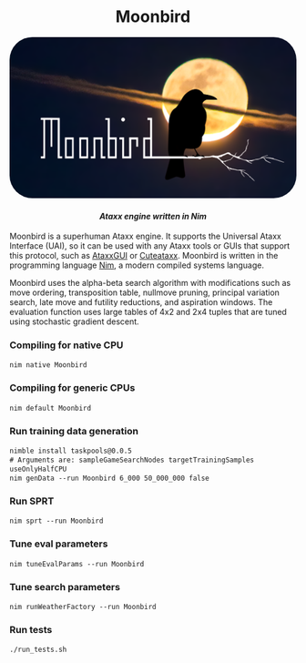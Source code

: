 <div align="center">
<p><h1>Moonbird</h1>
<img src="./res/logo.png" style="border-radius: 40px;">
<i><h4>Ataxx engine written in Nim</h4></i>
</h1>
</div>

Moonbird is a superhuman Ataxx engine. It supports the Universal Ataxx Interface (UAI), so it can be used with any Ataxx tools or GUIs that support this protocol, such as [AtaxxGUI](https://github.com/tsoj/AtaxxGUI) or [Cuteataxx](https://github.com/kz04px/cuteataxx). Moonbird is written in the programming language [Nim](https://nim-lang.org/), a modern compiled systems language.

Moonbird uses the alpha-beta search algorithm with modifications such as move ordering, transposition table, nullmove pruning, principal variation search, late move and futility reductions, and aspiration windows. The evaluation function uses large tables of 4x2 and 2x4 tuples that are tuned using stochastic gradient descent.

### Compiling for native CPU
```shell
nim native Moonbird
```

### Compiling for generic CPUs
```shell
nim default Moonbird
```

### Run training data generation
```shell
nimble install taskpools@0.0.5
# Arguments are: sampleGameSearchNodes targetTrainingSamples useOnlyHalfCPU
nim genData --run Moonbird 6_000 50_000_000 false
```

### Run SPRT
```shell
nim sprt --run Moonbird
```

### Tune eval parameters
```shell
nim tuneEvalParams --run Moonbird
```

### Tune search parameters
```shell
nim runWeatherFactory --run Moonbird
```

### Run tests
```shell
./run_tests.sh
```
